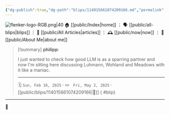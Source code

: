 ```yaml
---
{"dg-publish":true,"dg-path":"blips/114015661074209166.md","permalink":"/blips/114015661074209166/","title":"philipp on mastodon @ 2025-02-16"}
---
```



<div class="transclusion internal-embed is-loaded"><div class="markdown-embed">




![flenker-logo-RGB.png|40](/img/user/attachments/flenker-logo-RGB.png)
🏠 [[public/Index\|home]]  ⋮ 🗣️ [[public/all-blips\|blips]] ⋮  📝 [[public/All Articles\|articles]]  ⋮ 🕰️ [[public/now\|now]] ⋮ 🪪 [[public/About Me\|about me]]


</div></div>


> [!summary] **philipp**:
>
> I just wanted to check how good LLM is as a sparring partner and now I'm sitting here discussing Luhmann, Wohland and Meadows with it like a maniac.
> - - -
>
> 🗓️ <code>Sun, Feb 16, 2025</code>  · ✏️ <code> Fri, May 2, 2025</code>  · [[public/blips/114015661074209166\|🔗]]
{ #blip}


- - -

 👾
